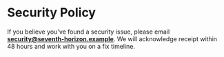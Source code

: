 # Security Policy

If you believe you've found a security issue, please email **security@seventh-horizon.example**.
We will acknowledge receipt within 48 hours and work with you on a fix timeline.
